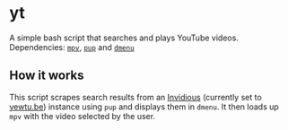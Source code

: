 # yt
A simple bash script that searches and plays YouTube videos.  
Dependencies: [`mpv`](https://mpv.io), [`pup`](https://github.com/EricChiang/pup) and [`dmenu`](https://tools.suckless.org/dmenu/)
  
 ## How it works
 This script scrapes search results from an [Invidious](https://invidio.us) (currently set to [yewtu.be](https://yewtu.be)) instance using `pup` and displays them in `dmenu`. It then loads up `mpv` with the video selected by the user.
